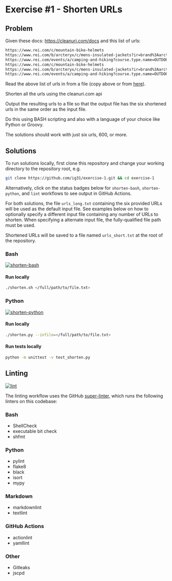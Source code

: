 <!-- markdownlint-disable MD024 -->
# Exercise #1 - Shorten URLs

## Problem
<!-- textlint-disable -->
Given these docs: <https://cleanuri.com/docs>
and this list of urls:

```bash
https://www.rei.com/c/mountain-bike-helmets
https://www.rei.com/b/arcteryx/c/mens-insulated-jackets?ir=brand%3Aarcteryx%3Bcategory%3Amens-clothing&r=b%3Bcategory%3Amens-clothing%7Cmens-jackets%7Cmens-insulated-jackets
https://www.rei.com/events/a/camping-and-hiking?course.type.name=OUTDOOR_SCHOOL_CLASS%3Bt_ex&course.type.name=OUTREACH_CLASS%3Bt_ex&course.activityLevel.name=RELAXED%3Bt_ex
https://www.rei.com/c/mountain-bike-helmets
https://www.rei.com/b/arcteryx/c/mens-insulated-jackets?ir=brand%3Aarcteryx%3Bcategory%3Amens-clothing&r=b%3Bcategory%3Amens-clothing%7Cmens-jackets%7Cmens-insulated-jackets
https://www.rei.com/events/a/camping-and-hiking?course.type.name=OUTDOOR_SCHOOL_CLASS%3Bt_ex&course.type.name=OUTREACH_CLASS%3Bt_ex&course.activityLevel.name=RELAXED%3Bt_ex
```

Read the above list of urls in from a file (copy above or from [here](https://drive.google.com/file/d/1-0NZyZhba-Ur5hM0Di8QMJUR-KpSCcCB/view)).

Shorten all the urls using the cleanuri.com api

Output the resulting urls to a file so that the output file has the six shortened urls in the same
order as the input file.

Do this using BASH scripting and also with a language of your choice like Python or Groovy.

The solutions should work with just six urls, 600, or more.
<!-- textlint-enable -->
## Solutions

To run solutions locally, first clone this repository and change your working directory to the repository root, e.g.

```bash
git clone https://github.com/ig31/exercise-1.git && cd exercise-1
```

Alternatively, click on the status badges below for `shorten-bash`, `shorten-python`, and `lint` workflows to see output in GitHub Actions.

For both solutions, the file `urls_long.txt` containing the six provided URLs will be used as the default input file.
See examples below on how to optionally specify a different input file containing any number of URLs to shorten.
When specifying a alternate input file, the fully-qualified file path must be used.

Shortened URLs will be saved to a file named `urls_short.txt` at the root of the repository.

### Bash

[![shorten-bash](https://github.com/ig31/exercise-1/actions/workflows/shorten-bash%20copy.yaml/badge.svg)](https://github.com/ig31/exercise-1/actions/workflows/shorten-bash%20copy.yaml)

#### Run locally

```bash
./shorten.sh </full/path/to/file.txt>
```

### Python

[![shorten-python](https://github.com/ig31/exercise-1/actions/workflows/shorten-python.yaml/badge.svg)](https://github.com/ig31/exercise-1/actions/workflows/shorten-python.yaml)

#### Run locally

```bash
./shorten.py --infile=</full/path/to/file.txt>
```

#### Run tests locally

```bash
python -m unittest -v test_shorten.py
```

## Linting

[![lint](https://github.com/ig31/exercise-1/actions/workflows/lint.yaml/badge.svg)](https://github.com/ig31/exercise-1/actions/workflows/lint.yaml)

The linting workflow uses the GitHub [super-linter](https://github.com/github/super-linter), which runs the following linters on this codebase:

### Bash

- ShellCheck
- executable bit check
- shfmt

### Python

- pylint
- flake8
- black
- isort
- mypy

### Markdown

- markdownlint
- textlint

### GitHub Actions

- actionlint
- yamllint

### Other

- Gitleaks
- jscpd
